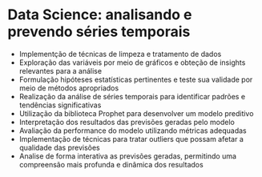 # Data Science: analisando e prevendo séries temporais

- Implementção de técnicas de limpeza e tratamento de dados
- Exploração das variáveis por meio de gráficos e obteção de insights relevantes para a análise
- Formulação hipóteses estatísticas pertinentes e teste sua validade por meio de métodos apropriados
- Realização da análise de séries temporais para identificar padrões e tendências significativas
- Utilização da biblioteca Prophet para desenvolver um modelo preditivo
- Interpretação dos resultados das previsões geradas pelo modelo
- Avaliação da performance do modelo utilizando métricas adequadas
- Implementação de técnicas para tratar outliers que possam afetar a qualidade das previsões
- Analise de forma interativa as previsões geradas, permitindo uma compreensão mais profunda e dinâmica dos resultados

